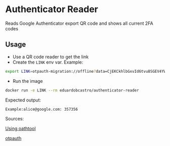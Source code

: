 # Authenticator Reader
Reads Google Authenticator export QR code and shows all current 2FA codes

## Usage
- Use a QR code reader to get the link
- Create the `LINK` env var. Example:
```bash
export LINK=otpauth-migration://offline?data=CjEKCkhlbGxvId6tvu8SGEV4YW1wbGU6YWxpY2VAZ29vZ2xlLmNvbRoHRXhhbXBsZTAC
```
- Run the image
```bash
docker run -e LINK --rm eduardobcastro/authenticator-reader
```
Expected output:
```bash
Example:alice@google.com: 357356
```

Sources:

[Using oathtool](https://www.cyberciti.biz/faq/use-oathtool-linux-command-line-for-2-step-verification-2fa/)

[otpauth](https://github.com/dim13/otpauth)
